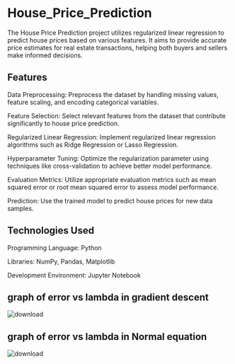 # House_Price_Prediction
The House Price Prediction project utilizes regularized linear regression to predict house prices based on various features. It aims to provide accurate price estimates for real estate transactions, helping both buyers and sellers make informed decisions.


## Features
Data Preprocessing: Preprocess the dataset by handling missing values, feature scaling, and encoding categorical variables.

Feature Selection: Select relevant features from the dataset that contribute significantly to house price prediction.

Regularized Linear Regression: Implement regularized linear regression algorithms such as Ridge Regression or Lasso Regression.

Hyperparameter Tuning: Optimize the regularization parameter using techniques like cross-validation to achieve better model performance.

Evaluation Metrics: Utilize appropriate evaluation metrics such as mean squared error or root mean squared error to assess model performance.

Prediction: Use the trained model to predict house prices for new data samples.


## Technologies Used
Programming Language: Python

Libraries: NumPy, Pandas,  Matplotlib

Development Environment: Jupyter Notebook 


## graph of error vs lambda in gradient descent
![download](https://github.com/Srijita2002/House_Price_Prediction/assets/111299389/ba9fd414-1452-43ce-ade6-cc042f75bca0)


## graph of error vs lambda in Normal equation
![download](https://github.com/Srijita2002/House_Price_Prediction/assets/111299389/9bddf928-742d-4b20-b938-c921e69fb92b)
